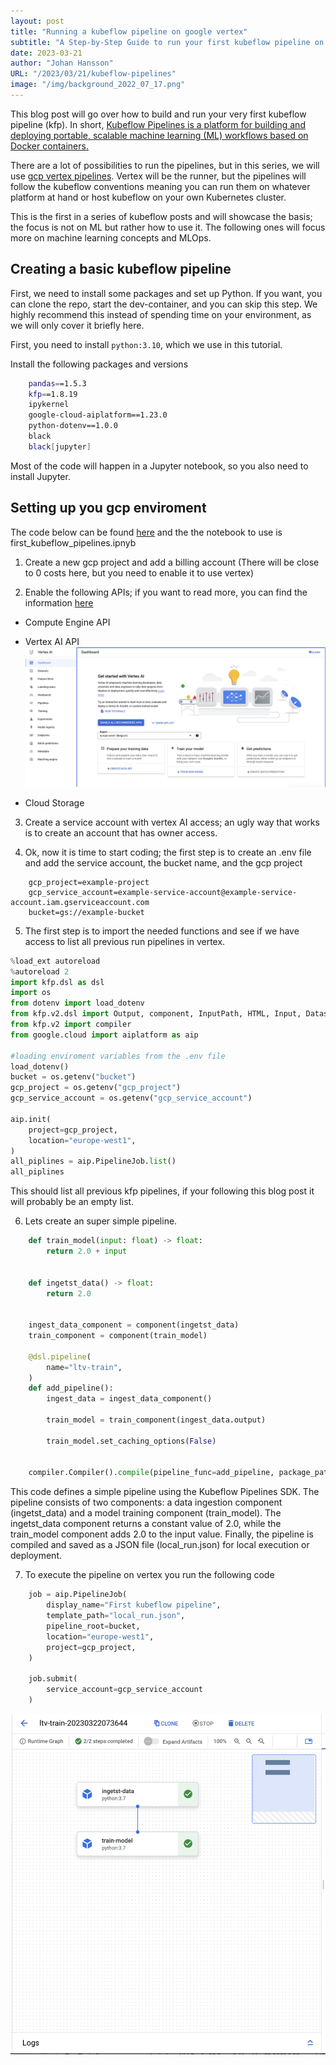 ```yaml
---
layout: post 
title: "Running a kubeflow pipeline on google vertex"
subtitle: "A Step-by-Step Guide to run your first kubeflow pipeline on google vertex"
date: 2023-03-21
author: "Johan Hansson"
URL: "/2023/03/21/kubeflow-pipelines"
image: "/img/background_2022_07_17.png"
---
```


This blog post will go over how to build and run your very first kubeflow pipeline (kfp). In short, [Kubeflow Pipelines is a platform for building and deploying portable, scalable machine learning (ML) workflows based on Docker containers.](https://www.kubeflow.org/docs/components/pipelines/v1/introduction/)

There are a lot of possibilities to run the pipelines, but in this series, we will use [gcp vertex pipelines](https://cloud.google.com/vertex-ai/docs/pipelines/introduction). Vertex will be the runner, but the pipelines will follow the kubeflow conventions meaning you can run them on whatever platform at hand or host kubeflow on your own Kubernetes cluster. 

This is the first in a series of kubeflow posts and will showcase the basis; the focus is not on ML but rather how to use it. The following ones will focus more on machine learning concepts and MLOps. 

## Creating a basic kubeflow pipeline

First, we need to install some packages and set up Python. If you want, you can clone the repo, start the dev-container, and you can skip this step. We highly recommend this instead of spending time on your environment, as we will only cover it briefly here.

First, you need to install `python:3.10`, which we use in this tutorial. 

Install the following packages and versions
```bash
    pandas==1.5.3
    kfp==1.8.19
    ipykernel
    google-cloud-aiplatform==1.23.0
    python-dotenv==1.0.0
    black 
    black[jupyter]
```

Most of the code will happen in a Jupyter notebook, so you also need to install Jupyter.

## Setting up you gcp enviroment

The code below can be found [here](https://github.com/Njorda/kubeflow-pipelines) and the the notebook to use is first_kubeflow_pipelines.ipnyb

1. Create a new gcp project and add a billing account (There will be close to 0 costs here, but you need to enable it to use vertex)

2. Enable the following APIs; if you want to read more, you can find the information [here](https://cloud.google.com/vertex-ai/docs/pipelines/configure-project)
- Compute Engine API
- Vertex AI API ![Enable vertex](/img/enable_vertex.png)


- Cloud Storage

3. Create a service account with vertex AI access; an ugly way that works is to create an account that has owner access.

4. Ok, now it is time to start coding; the first step is to create an .env file and add the service account, the bucket name, and the gcp project
```env
    gcp_project=example-project
    gcp_service_account=example-service-account@example-service-account.iam.gserviceaccount.com
    bucket=gs://example-bucket
```

5. The first step is to import the needed functions and see if we have access to list all previous run pipelines in vertex.
```python 
%load_ext autoreload
%autoreload 2
import kfp.dsl as dsl
import os
from dotenv import load_dotenv
from kfp.v2.dsl import Output, component, InputPath, HTML, Input, Dataset
from kfp.v2 import compiler
from google.cloud import aiplatform as aip

#loading enviroment variables from the .env file
load_dotenv()
bucket = os.getenv("bucket")
gcp_project = os.getenv("gcp_project")
gcp_service_account = os.getenv("gcp_service_account")

aip.init(
    project=gcp_project,
    location="europe-west1",
)
all_piplines = aip.PipelineJob.list()
all_piplines
```

This should list all previous kfp pipelines, if your following this blog post it will probably be an empty list. 


6. Lets create an super simple pipeline. 
```python 
    def train_model(input: float) -> float:
        return 2.0 + input


    def ingetst_data() -> float:
        return 2.0


    ingest_data_component = component(ingetst_data)
    train_component = component(train_model)

    @dsl.pipeline(
        name="ltv-train",
    )
    def add_pipeline():
        ingest_data = ingest_data_component()

        train_model = train_component(ingest_data.output)

        train_model.set_caching_options(False)


    compiler.Compiler().compile(pipeline_func=add_pipeline, package_path="local_run.json")
```
This code defines a simple pipeline using the Kubeflow Pipelines SDK. The pipeline consists of two components: a data ingestion component (ingetst_data) and a model training component (train_model). The ingetst_data component returns a constant value of 2.0, while the train_model component adds 2.0 to the input value. Finally, the pipeline is compiled and saved as a JSON file (local_run.json) for local execution or deployment.


7. To execute the pipeline on vertex you run the following code
```python
    job = aip.PipelineJob(
        display_name="First kubeflow pipeline",
        template_path="local_run.json",
        pipeline_root=bucket,
        location="europe-west1",
        project=gcp_project,
    )

    job.submit(
        service_account=gcp_service_account
    )
```

![You should now get an output with a link the the running pipeline if you follow it you should see somthing like this. ](/img/vertex_pipeline.png)